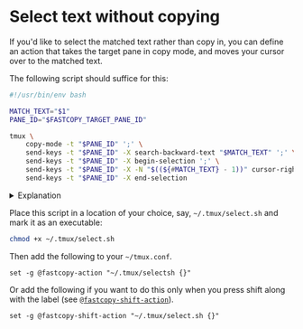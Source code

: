 # Select text without copying

If you'd like to select the matched text rather than copy in,
you can define an action that takes the target pane in copy mode,
and moves your cursor over to the matched text.

The following script should suffice for this:

```bash
#!/usr/bin/env bash

MATCH_TEXT="$1"
PANE_ID="$FASTCOPY_TARGET_PANE_ID"

tmux \
	copy-mode -t "$PANE_ID" ';' \
	send-keys -t "$PANE_ID" -X search-backward-text "$MATCH_TEXT" ';' \
	send-keys -t "$PANE_ID" -X begin-selection ';' \
	send-keys -t "$PANE_ID" -X -N "$((${#MATCH_TEXT} - 1))" cursor-right ';' \
	send-keys -t "$PANE_ID" -X end-selection
```

<details>
<summary>Explanation</summary>

The script above expects the matched text as an argument,
and grabs the target pane ID from the environment.
tmux-fastcopy sets `FASTCOPY_TARGET_PANE_ID` when running the action
(see [Execution context](opt-action.md#execution-context)).

It then runs the following tmux commands on the pane:

- switch it to copy mode
- search for the closest recent instance of the matched text
  and move your cursor there
- begin a selection
- move the cursor to the end of the selected text
- end the selection

The end result of this is that when the action runs,
your cursor will have selected the matched text
leaving you room to adjust the selection before copying.

</details>

Place this script in a location of your choice, say, `~/.tmux/select.sh`
and mark it as an executable:

```bash
chmod +x ~/.tmux/select.sh
```

Then add the following to your `~/tmux.conf`.

```tmux
set -g @fastcopy-action "~/.tmux/selectsh {}"
```

Or add the following if you want to do this
only when you press shift along with the label
(see [`@fastcopy-shift-action`](opt-shift-action.md)).

```tmux
set -g @fastcopy-shift-action "~/.tmux/select.sh {}"
```

